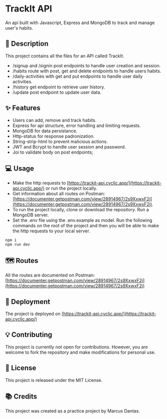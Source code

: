 # TrackIt API
An api built with Javascript, Express and MongoDB to track and manage user's habits.

## :speech_balloon: Description
This project contains all the files for an API called TrackIt.

* /signup and /signin post endpoints to handle user creation and session. 
* /habits route with post, get and delete endpoints to handle users habits.
* /daily-activities with get and put endpoints to handle user daily activities.
* /history get endpoint to retrieve user history.
* /update post endpoint to update user data.

## ✨ Features
* Users can add, remove and track habits.
* Express for api structure, error handling and limiting requests.
* MongoDB for data persistance.
* Http-status for response padronization.
* String-strip-html to prevent malicious actions.
* JWT and Bcrypt to handle user session and password.
* Joi to validate body on post endpoints;

## :computer: Usage
* Make the http requests to [https://trackit-api.cyclic.app/](https://trackit-api.cyclic.app/) or run the project locally.
* Get information about all routes on Postman: [https://documenter.getpostman.com/view/28914967/2s9XxwxF2j](https://documenter.getpostman.com/view/28914967/2s9XxwxF2j).
* To run the project locally, clone or download the repository. Run a MongoDB server.
* Set the .env file using the .env.example as model. Run the following commands on the root of the project and then you will be able to make the http requests to your local server.
```
npm i
npm run dev
```

## :world_map: Routes
All the routes are documented on Postman: [https://documenter.getpostman.com/view/28914967/2s9XxwxF2j](https://documenter.getpostman.com/view/28914967/2s9XxwxF2j)

## :rocket: Deployment
The project is deployed on [https://trackit-api.cyclic.app/](https://trackit-api.cyclic.app/)

## :bulb: Contributing
This project is currently not open for contributions. However, you are welcome to fork the repository and make modifications for personal use.

## :memo: License
This project is released under the MIT License.

## :books: Credits
This project was created as a practice project by Marcus Dantas.